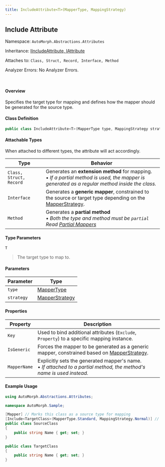 ```yaml
---
title: IncludeAttribute<T>(MapperType, MappingStrategy)
---
```


## Include Attribute

<div class="facts text-secondary">
    <p>Namespace: <code>AutoMorph.Abstractions.Attributes</code></p> 
    <p>Inheritance: <a href="../inherited-attribute-members.html">IIncludeAttribute, IAttribute</a></p>
    <p>Attaches to: <code>Class, Struct, Record, Interface, Method</code></p>
    <p>Analyzer Errors: No Analyzer Errors.</p>
</div> <br />

#### Overview
Specifies the target type for mapping and defines how the mapper should be generated for the source type.

#### Class Definition
```csharp
public class IncludeAttribute<T>(MapperType type, MappingStrategy strategy) : Attribute, IIncludeAttribute, IAttribute
```

#### Attachable Types
When attached to different types, the attribute will act accordingly.

| Type | Behavior |
| ---- | -------- |
| `Class, Struct, Record` | Generates an **extension method** for mapping. <br /> • *If a partial method is used, the mapper is generated as a regular method inside the class.* |
| `Interface` | Generates a **generic mapper**, constrained to the source or target type depending on the [MapperStrategy](). |
| `Method` | Generates a **partial method** <br /> • *Both the type and method must be `partial`* <br /> *Read [Partial Mappers]()*|

#### Type Parameters

`T`
> The target type to map to.

#### Parameters

| Parameter | Type |
| --------- | ---- |
| `type`    | [MapperType]() |
| `strategy` | [MapperStrategy]() | 


#### Properties

| Property | Description |
| -------- | ----------- |
| `Key` | Used to bind additional attributes (`Exclude`, `Property`) to a specific mapping instance. |
| `IsGeneric` | Forces the mapper to be generated as a generic mapper, constrained based on [MapperStrategy](). |
| `MapperName` | Explicitly sets the generated mapper's name. <br /> • *If attached to a partial method, the method's name is used instead.* |

#### Example Usage

```csharp
using AutoMorph.Abstractions.Attributes;

namespace AutoMorph.Sample;

[Mapper] // Marks this class as a source type for mapping
[Include<TargetClass>(MapperType.Standard, MappingStrategy.Normal)] // Defines object-object mapping.
public class SourceClass 
{
    public string Name { get; set; }
}

public class TargetClass
{
    public string Name { get; set; }
}
```
